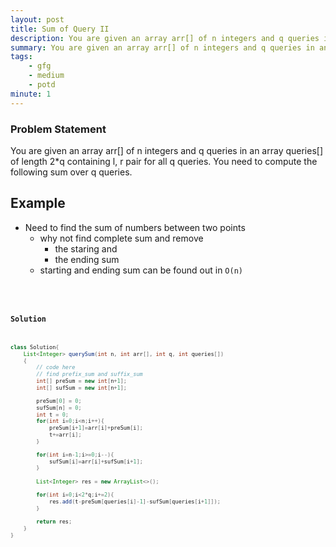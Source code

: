 ```yaml
---
layout: post
title: Sum of Query II
description: You are given an array arr[] of n integers and q queries in an array queries[] of length 2*q containing l, r pair for all q queries. You need to compute the following sum over q queries.
summary: You are given an array arr[] of n integers and q queries in an array queries[] of length 2*q containing l, r pair for all q queries. You need to compute the following sum over q queries.
tags:
    - gfg
    - medium 
    - potd
minute: 1
---
```


### Problem Statement
You are given an array arr[] of n integers and q queries in an array queries[] of length 2*q containing l, r pair for all q queries. You need to compute the following sum over q queries.

## Example
- Need to find the sum of numbers between two points
    - why not find complete sum and remove 
        - the staring and
        - the ending sum
    - starting and ending sum can be found out in <code>O(n)<code>

### Solution
```java
class Solution{
    List<Integer> querySum(int n, int arr[], int q, int queries[])
    {
        // code here
        // find prefix_sum and suffix_sum
        int[] preSum = new int[n+1];
        int[] sufSum = new int[n+1];
        
        preSum[0] = 0;
        sufSum[n] = 0;
        int t = 0;
        for(int i=0;i<n;i++){
            preSum[i+1]=arr[i]+preSum[i];
            t+=arr[i];
        }
        
        for(int i=n-1;i>=0;i--){
            sufSum[i]=arr[i]+sufSum[i+1];
        }
        
        List<Integer> res = new ArrayList<>();
        
        for(int i=0;i<2*q;i+=2){
            res.add(t-preSum[queries[i]-1]-sufSum[queries[i+1]]);
        }
        
        return res;
    }
}
```
